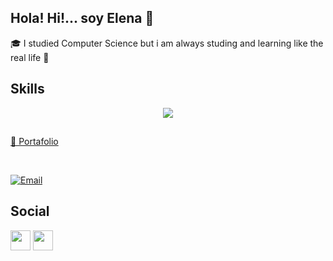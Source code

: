## Hola! Hi!... soy Elena   👋
🎓  I studied Computer Science  but i am always studing and learning like the real life 🔭
## Skills
<p align="center">
  <a href="https://skillicons.dev">
    <img src="https://skillicons.dev/icons?i=js,html,css,sass,bootstrap,angular,npm,php,react,visualstudio,vscode,postman,git,github,mysql" />
  </a>
</p>

## 
<p align="left"><a href="https://elepa.github.io/eleworks/" target="_blank" rel="noreferrer"width="32" height="32" />💼 Portafolio</a></p><br>

[![Email](https://img.shields.io/badge/Email-44a3f1?style=for-the-badge&logo=gmail&logoColor=white&labelColor=101010)](https://outlook.office365.com/mail/)


## Social
<p align="left">
<a href="https://www.github.com/elepa" target="_blank" rel="noreferrer"><img src="https://raw.githubusercontent.com/danielcranney/readme-generator/main/public/icons/socials/github.svg" width="32" height="32" /></a>
<a href="https://www.linkedin.com/in//" target="_blank" rel="noreferrer"><img src="https://raw.githubusercontent.com/danielcranney/readme-generator/main/public/icons/socials/linkedin.svg" width="32" height="32" /></a></p>

<!--
**elepa/elepa** is a ✨ _special_ ✨ repository because its `README.md` (this file) appears on your GitHub profile.

Here are some ideas to get you started:

- 🔭 I’m currently working on ...
- 🌱 I’m currently learning ...
- 👯 I’m looking to collaborate on ...
- 🤔 I’m looking for help with ...
- 💬 Ask me about ...
- 📫 How to reach me: ...
- 😄 Pronouns: ...
- ⚡ Fun fact: ...
<a href="https://www.linkedin.com/in/ele,,,/" target="_blank" rel="noreferrer"><img src="https://raw.githubusercontent.com/danielcranney/readme-generator/main/public/icons/socials/linkedin.svg" width="32" height="32" /></a></p>

-->
